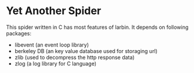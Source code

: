 # Yet Another Spider
This spider written in C has  most features of larbin. It depends on following packages:

*  libevent (an event loop library)
*  berkeley DB (an key value database used for storaging url)
*  zlib (used to decompress the http response data)
*  zlog (a log library for C language)
